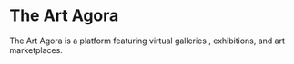 # The Art Agora
The Art Agora is a platform featuring virtual galleries , exhibitions, and art marketplaces. 